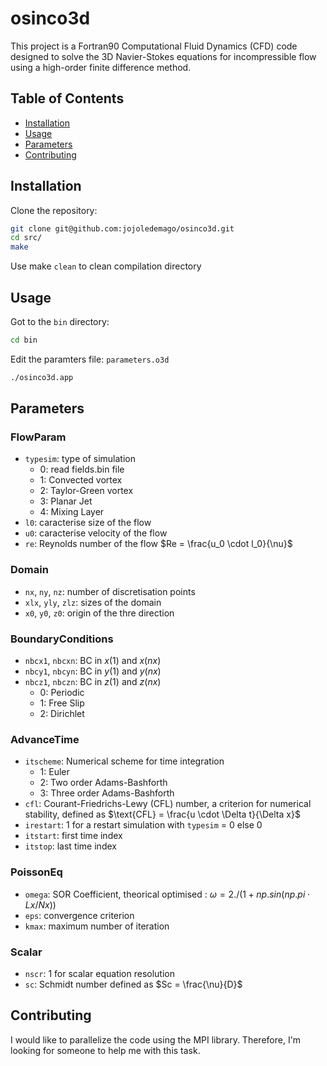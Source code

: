 # osinco3d

This project is a Fortran90 Computational Fluid Dynamics (CFD) code designed to solve the 3D Navier-Stokes equations for incompressible flow using a high-order finite difference method.

## Table of Contents 
- [Installation](#installation)
- [Usage](#usage)
- [Parameters](#parameters)
- [Contributing](#contributing)

## Installation

Clone the repository:
```sh
git clone git@github.com:jojoledemago/osinco3d.git
cd src/
make
```
Use make `clean` to clean compilation directory

## Usage

Got to the `bin` directory:
```sh
cd bin
```

Edit the paramters file: `parameters.o3d`

```sh
./osinco3d.app
```
## Parameters

### FlowParam
- `typesim`: type of simulation
    - 0: read fields.bin file
    - 1: Convected vortex
    - 2: Taylor-Green vortex
    - 3: Planar Jet
    - 4: Mixing Layer
- `l0`: caracterise size of the flow
- `u0`: caracterise velocity of the flow
- `re`: Reynolds number of the flow $Re = \frac{u_0 \cdot l_0}{\nu}$

### Domain
- `nx`, `ny`, `nz`: number of discretisation points
- `xlx`, `yly`, `zlz`: sizes of the domain
- `x0`, `y0`, `z0`: origin of the thre direction

### BoundaryConditions
- `nbcx1`, `nbcxn`: BC in $x(1)$ and $x(nx)$
- `nbcy1`, `nbcyn`: BC in $y(1)$ and $y(nx)$
- `nbcz1`, `nbczn`: BC in $z(1)$ and $z(nx)$
    - 0: Periodic
    - 1: Free Slip
    - 2: Dirichlet

### AdvanceTime
- `itscheme`: Numerical scheme for time integration
    - 1: Euler
    - 2: Two order Adams-Bashforth
    - 3: Three order Adams-Bashforth
- `cfl`: Courant-Friedrichs-Lewy (CFL) number, a criterion for numerical stability, defined as $\text{CFL} = \frac{u \cdot \Delta t}{\Delta x}$
- `irestart`: 1 for a restart simulation with `typesim` = 0 else 0
- `itstart`: first time index 
- `itstop`: last time index

### PoissonEq
- `omega`: SOR Coefficient, theorical optimised : $\omega = 2./(1+np.sin(np.pi \cdot Lx/Nx))$
- `eps`: convergence criterion
- `kmax`: maximum number of iteration

### Scalar
- `nscr`: 1 for scalar equation resolution 
- `sc`: Schmidt number defined as $Sc = \frac{\nu}{D}$

### 

## Contributing

I would like to parallelize the code using the MPI library. Therefore, I'm looking for someone to help me with this task.

